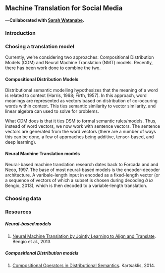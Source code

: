 ## Machine Translation for Social Media

**—Collaborated with [Sarah Watanabe](https://github.com/swatana3).**

### Introduction

### Chosing a translation model

Currently, we're considering two approaches: Compositional Distribution Models (CDM) and Neural Machine Translation (NMT) models. Recently, there has been work done to combine the two.

#### Compositional Distribution Models

Distributional semantic modelling hypothesizes that the meaning of a word is related to context (Harris, 1968; Firth, 1957). In this approach, word meanings are represented as vectors based on distribution of co-occuring words within context. This ties semantic similarity to vector similarity, and linear algebra can used to solve for problems.

What CDM does is that it ties DSM to formal semantic rules/models. Thus, instead of word vectors, we now work with sentence vectors. The sentence vectors are generated from the word vectors (there are a number of ways this can be done, a few of approaches being additive, tensor-based, and deep learning).

#### Neural Machine Translation models

Neural-based machine translation research dates back to Forcada and and Neco, 1997. The base of most neural-based models is the encoder-decoder architecture. A varibale-length input in encoded as a fixed-length vector (or a sequence of vectors of which a subset is chosen during decoding *à la* Bengio, 2013), which is then decoded to a variable-length translation.


### Choosing data


### Resources

##### Neural-based models
1. [Neural Machine Translation by Jointly Learning to Align and Translate](http://arxiv.org/pdf/1409.0473v6.pdf). Bengio et al., 2013.

##### Compositional Distribution models
1. [Compositional Operators in Distributional Semantics](https://www.cs.ox.ac.uk/files/6248/kartsaklis-springer.pdf). Kartsaklis, 2014.
